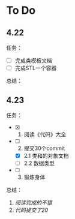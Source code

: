 # To Do

## 4.22
任务：
- [ ] 完成类模板文档
- [ ] 完成STL一个容器

总结：
  
  
  
## 4.23
任务：
- [x] 1. 阅读《代码》大全
- [ ] 2. 提交30个commit
  - [x] 2.1 类和的对象文档
  - [ ] 2.2 数据类型
- [ ] 3. 锻炼身体

总结：
1. *阅读完成的不错*
2. *代码提交了20*
